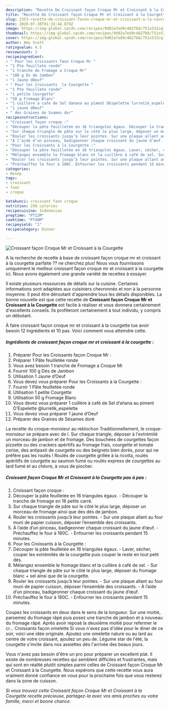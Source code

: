 ```yaml
---
description: "Recette De Croissant façon Croque Mr et Croissant à la Courgette"
title: "Recette De Croissant façon Croque Mr et Croissant à la Courgette"
slug: 2353-recette-de-croissant-facon-croque-mr-et-croissant-a-la-courgette
date: 2020-07-30T01:33:44.879Z
image: https://img-global.cpcdn.com/recipes/9d02a7ed9c4827b8/751x532cq70/croissant-facon-croque-mr-et-croissant-a-la-courgette-photo-principale-de-la-recette.jpg
thumbnail: https://img-global.cpcdn.com/recipes/9d02a7ed9c4827b8/751x532cq70/croissant-facon-croque-mr-et-croissant-a-la-courgette-photo-principale-de-la-recette.jpg
cover: https://img-global.cpcdn.com/recipes/9d02a7ed9c4827b8/751x532cq70/croissant-facon-croque-mr-et-croissant-a-la-courgette-photo-principale-de-la-recette.jpg
author: Amy Scott
ratingvalue: 4.5
reviewcount: 3
recipeingredient:
- " Pour les Croissants faon Croque Mr "
- "1 Pte feuillete ronde"
- "1 tranche de Fromage a Croque Mr"
- "100 g Ds de Jambon"
- "1 Jaune dOeuf"
- " Pour les Croissants  la Courgette "
- "1 Pte feuillete ronde"
- "1 petite Courgette"
- "50 g Fromage Blanc"
- "1 cuillere a cafe de Sel danana au piment DEspelette lurretik_espelette"
- "1 jaune dOeuf"
- " des Graines de Ssames dor"
recipeinstructions:
- "Croissant façon croque :"
- "Découper la pâte feuilletée en 16 triangules égaux. Découper la tranche de fromage en 16 petits carré."
- "Sur chaque triangle de pâte sur le côté le plus large, déposer un morceau de fromage ainsi que des dés de jambon."
- "Rouler les croissants jusqu’à leur pointes. Sur une plaque allant au four muni de papier cuisson, déposer l’ensemble des croissants."
- "À l’aide d’un pinceau, badigeonner chaque croissant du jaune d’œuf. Préchauffez le four à 180C. Enfourner les croissants pendant 15 minutes."
- "Pour les Croissants à la Courgette :"
- "Découper la pâte feuilletée en 16 triangules égaux. Laver, sécher, couper les extrémités de la courgette puis couper le reste en tout petit dés."
- "Mélangez ensemble le fromage blanc et la cuillère à café de sel. Sur chaque triangle de pâte sur le côté le plus large, déposer du fromage blanc + sel ainsi que de la courgette."
- "Rouler les croissants jusqu’à leur pointes. Sur une plaque allant au four muni de papier cuisson, déposer l’ensemble des croissants. À l’aide d’un pinceau, badigeonner chaque croissant du jaune d’œuf."
- "Préchauffez le four à 180C. Enfourner les croissants pendant 15 minutes."
categories:
- Resep
tags:
- croissant
- faon
- croque

katakunci: croissant faon croque 
nutrition: 250 calories
recipecuisine: Indonesian
preptime: "PT12M"
cooktime: "PT48M"
recipeyield: "1"
recipecategory: Dinner

---
```



![Croissant façon Croque Mr et Croissant à la Courgette](https://img-global.cpcdn.com/recipes/9d02a7ed9c4827b8/751x532cq70/croissant-facon-croque-mr-et-croissant-a-la-courgette-photo-principale-de-la-recette.jpg)

A la recherche de recette à base de croissant façon croque mr et croissant à la courgette parfaite ?? ne cherchez plus! Nous vous fournissons uniquement le meilleur croissant façon croque mr et croissant à la courgette ici. Nous avons également une grande variété de recettes à essayer.

Il existe plusieurs ressources de détails sur la cuisine. Certaines informations sont adaptées aux cuisiniers chevronnés et non à la personne moyenne. Il peut être déroutant d'apprendre tous les détails disponibles. La bonne nouvelle est que cette recette de <strong> Croissant façon Croque Mr et Croissant à la Courgette </strong> est facile à réaliser et vous donnera certainement d'excellents conseils. Ils profiteront certainement à tout individu, y compris un débutant.

<!--inarticleads1-->

À faire croissant façon croque mr et croissant à la courgette tue avoir besoin 12 Ingrédients et 10 pas. Voici comment vous atteindre cette.

##### Ingrédients de croissant façon croque mr et croissant à la courgette :

1. Préparer  Pour les Croissants façon Croque Mr :
1. Préparer 1 Pâte feuilletée ronde
1. Vous avez besoin 1 tranche de Fromage a Croque Mr
1. Fournir 100 g Dés de Jambon
1. Utilisation 1 Jaune d’Oeuf
1. Vous devez vous préparer  Pour les Croissants à la Courgette :
1. Fournir 1 Pâte feuilletée ronde
1. Utilisation 1 petite Courgette
1. Utilisation 50 g Fromage Blanc
1. Vous devez vous préparer 1 cuillère à café de Sel d’añana au piment D’Espelette @lurretik_espelette
1. Vous devez vous préparer 1 jaune d’Oeuf
1. Préparer  des Graines de Sésames doré


La recette du croque-monsieur au reblochon Traditionnellement, le croque-monsieur se prépare avec de l. Sur chaque triangle, déposer à l&#39;extrémité un morceau de jambon et de fromage. Des bouchées de courgettes façon pizzette ou des crackers apéritifs au fromage frais, courgette et tomate cerise, des antipasti de courgette ou des beignets bien dorés, pour qui ne préfère pas les roulés ! Roulés de courgette grillée à la ricotta, roulés apéritifs de courgette au saumon fumé ou roulés express de courgettes au lard fumé et au chèvre, à vous de piocher. 

<!--inarticleads2-->

##### Croissant façon Croque Mr et Croissant à la Courgette pas à pas :

1. Croissant façon croque :
1. Découper la pâte feuilletée en 16 triangules égaux. - Découper la tranche de fromage en 16 petits carré.
1. Sur chaque triangle de pâte sur le côté le plus large, déposer un morceau de fromage ainsi que des dés de jambon.
1. Rouler les croissants jusqu’à leur pointes. - Sur une plaque allant au four muni de papier cuisson, déposer l’ensemble des croissants.
1. À l’aide d’un pinceau, badigeonner chaque croissant du jaune d’œuf. - Préchauffez le four à 180C. - Enfourner les croissants pendant 15 minutes.
1. Pour les Croissants à la Courgette :
1. Découper la pâte feuilletée en 16 triangules égaux. - Laver, sécher, couper les extrémités de la courgette puis couper le reste en tout petit dés.
1. Mélangez ensemble le fromage blanc et la cuillère à café de sel. - Sur chaque triangle de pâte sur le côté le plus large, déposer du fromage blanc + sel ainsi que de la courgette.
1. Rouler les croissants jusqu’à leur pointes. - Sur une plaque allant au four muni de papier cuisson, déposer l’ensemble des croissants. - À l’aide d’un pinceau, badigeonner chaque croissant du jaune d’œuf.
1. Préchauffez le four à 180C. - Enfourner les croissants pendant 15 minutes.


Coupez les croissants en deux dans le sens de la longueur. Sur une moitié, parsemez du fromage râpé puis posez une tranche de jambon et à nouveau du fromage râpé. Après avoir reposé la deuxième moitié pour refermer le cr… Croissants façon omelette Si vous n&#39;avez pas d&#39;idée pour le diner de ce soir, voici une idée originale. Ajoutez une omelette nature ou au lard au centre de votre croissant, ajoutez un peu de. Légume star de l&#39;été, la courgette s&#39;invite dans nos assiettes dés l&#39;arrivée des beaux jours. 

<!--inarticleads1-->

<p>
Vous n'avez pas besoin d'être un pro pour préparer un excellent plat. Il existe de nombreuses recettes qui semblent difficiles et frustrantes, mais qui sont en réalité plutôt simples parmi celles de Croissant façon Croque Mr et Croissant à la Courgette. Nous espérons que cette recette vous aura vraiment donné confiance en vous pour la prochaine fois que vous resterez dans la zone de cuisson.
</p>

<p>
<i>Si vous trouvez cette Croissant façon Croque Mr et Croissant à la Courgette recette précieuse, partagez-la avec vos amis proches ou votre famille, merci et bonne chance.</i>
</p>

